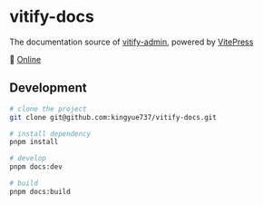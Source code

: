 # vitify-docs

The documentation source of [vitify-admin](https://github.com/kingyue737/vitify-admin), powered by [VitePress](https://vitepress.vuejs.org/)

📝 [Online](https://kingyue737.github.io/vitify-docs)

## Development

```bash
# clone the project
git clone git@github.com:kingyue737/vitify-docs.git

# install dependency
pnpm install

# develop
pnpm docs:dev

# build
pnpm docs:build
```
